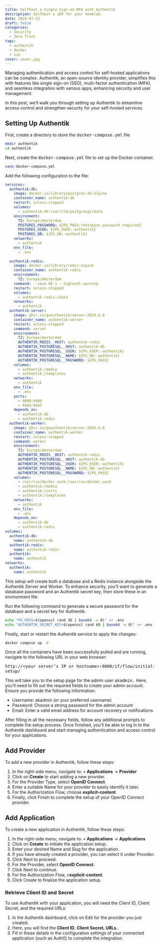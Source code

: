 ```yaml
---
title: Selfhost a Single Sign-on MFA with Authentik
description: Selfhost a iDP for your homelab.
date: 2024-07-22
draft: false
categories:
  - Security
  - Zero Trust
tags:
  - authentik
  - docker
  - sso
cover: cover.jpg
---
```


Managing authentication and access control for self-hosted applications can be complex. Authentik, an open-source identity provider, simplifies this with features like single sign-on (SSO), multi-factor authentication (MFA), and seamless integration with various apps, enhancing security and user management.

In this post, we’ll walk you through setting up Authentik to streamline access control and strengthen security for your self-hosted services.

## Setting Up Authentik

First, create a directory to store the <kbd>docker-compose.yml</kbd> file

```bash
mkdir authentik
cd authentik
```

Next, create the <kbd>docker-compose.yml</kbd> file to set up the Docker container.

```bash
nano docker-compose.yml
```
Add the following configuration to the file:
```yaml {filename="docker-compose.yml"}
services:
  authentik-db:
    image: docker.io/library/postgres:16-alpine
    container_name: authentik-db
    restart: unless-stopped
    volumes:
      - authentik-db:/var/lib/postgresql/data
    environment:
      TZ: Europe/Amsterdam
      POSTGRES_PASSWORD: ${PG_PASS:?database password required}
      POSTGRES_USER: ${PG_USER:-authentik}
      POSTGRES_DB: ${PG_DB:-authentik}
    networks:
      - authentik
    env_file:
      - .env
  
  authentik-redis:
    image: docker.io/library/redis:alpine
    container_name: authentik-redis
    environment:
      TZ: Europe/Amsterdam
    command: --save 60 1 --loglevel warning
    restart: unless-stopped
    volumes:
      - authentik-redis:/data
    networks:
      - authentik
  authentik-server:
    image: ghcr.io/goauthentik/server:2024.6.0
    container_name: authentik-server
    restart: unless-stopped
    command: server
    environment:
      TZ: Europe/Amsterdam
      AUTHENTIK_REDIS__HOST: authentik-redis
      AUTHENTIK_POSTGRESQL__HOST: authentik-db
      AUTHENTIK_POSTGRESQL__USER: ${PG_USER:-authentik}
      AUTHENTIK_POSTGRESQL__NAME: ${PG_DB:-authentik}
      AUTHENTIK_POSTGRESQL__PASSWORD: ${PG_PASS}
    volumes:
      - authentik:/media
      - authentik:/templates
    networks:
      - authentik
    env_file:
      - .env
    ports:
      - 9000:9000
      - 9443:9443
    depends_on:
      - authentik-db
      - authentik-redis
  authentik-worker:
    image: ghcr.io/goauthentik/server:2024.6.0
    container_name: authentik-worker
    restart: unless-stopped
    command: worker
    environment:
      TZ: Europe/Amsterdam
      AUTHENTIK_REDIS__HOST: authentik-redis
      AUTHENTIK_POSTGRESQL__HOST: authentik-db
      AUTHENTIK_POSTGRESQL__USER: ${PG_USER:-authentik}
      AUTHENTIK_POSTGRESQL__NAME: ${PG_DB:-authentik}
      AUTHENTIK_POSTGRESQL__PASSWORD: ${PG_PASS}
    volumes:
      - /var/run/docker.sock:/var/run/docker.sock
      - authentik:/media
      - authentik:/certs
      - authentik:/templates
    networks:
      - authentik
    env_file:
      - .env
    depends_on:
      - authentik-db
      - authentik-redis
volumes:
  authentik-db:
    name: authentik-db
  authentik-redis:
    name: authentik-redis
  authentik:
    name: authentik
networks:
  authentik:
    name: authentik

```

This setup will create both a database and a Redis instance alongside the Authentik Server and Worker. To enhance security, you’ll want to generate a database password and an Authentik secret key, then store these in an environment file.

Run the following command to generate a secure password for the database and a secret key for Authentik:

```bash
echo "PG_PASS=$(openssl rand 36 | base64 -w 0)" >> .env
echo "AUTHENTIK_SECRET_KEY=$(openssl rand 60 | base64 -w 0)" >> .env
```

Finally, start or restart the Authentik service to apply the changes:

```bash
docker compose up -d
```

Once all the containers have been successfully pulled and are running, navigate to the following URL in your web browser:

<kbd>http://<your server’s IP or hostname>:9000/if/flow/initial-setup/</kbd>

This will take you to the setup page for the admin user <kbd>akadmin.</kbd> Here, you’ll need to fill out the required fields to create your admin account. Ensure you provide the following information:

- Username: akadmin (or your preferred username)
- Password: Choose a strong password for the admin account
- Email: Enter a valid email address for account recovery or notifications

After filling in all the necessary fields, follow any additional prompts to complete the setup process. Once finished, you’ll be able to log in to the Authentik dashboard and start managing authentication and access control for your applications.

## Add Provider

To add a new provider in Authentik, follow these steps:

1. In the right-side menu, navigate to:
•	**Applications** -> **Provider**
2. Click on **Create** to start adding a new provider.
3. For the Provider Type, select **OpenID Connect**.
4. Enter a suitable Name for your provider to easily identify it later.
5. For the Authorization Flow, choose **explicit-content**.
6. Finally, click Finish to complete the setup of your OpenID Connect provider.

## Add Application

To create a new application in Authentik, follow these steps:

1. In the right-side menu, navigate to:
•	**Applications** -> **Applications**
2. Click on **Create** to initiate the application setup.
3. Enter your desired Name and Slug for the application.
4. If you have already created a provider, you can select it under Provider.
5. Click Next to proceed.
6. For the Provider, select **OpenID Connect**.
7. Click Next to continue.
8. For the Authorization Flow, c**explicit-content**.
9. Click Create to finalize the application setup.

### Retrieve Client ID and Secret

To use Authentik with your application, you will need the Client ID, Client Secret, and the required URLs:

1. In the Authentik dashboard, click on Edit for the provider you just created.
2. Here, you will find the **Client ID**, **Client Secret, URLs.**.
3. Fill in these details in the configuration settings of your connected application (such as Auth0) to complete the integration.
